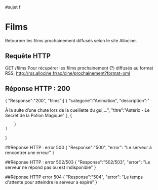 #sujet f



# Films

Retourner les films prochainement diffusés selon le site Allocine.

## Requête HTTP
GET /films
Pour récupérer les films prochainement (?) diffusés au format RSS, http://rss.allocine.fr/ac/cine/prochainement?format=xml

## Réponse HTTP : 200
{
  "Response":"200",
    "films":[
        {
            "categorie":"Animation",
            "description":"<p>À la suite d’une chute lors de la cueillette du gui,...",
            "titre":"Astérix - Le Secret de la Potion Magique"
        },
        {

        }
    ]
}


##Réponse HTTP : error 500
{
  "Response":"500",
  "error": "Le serveur à rencontrer une erreur"
}


##Réponse HTTP : error 502/503
{
  "Response":"502/503",
  "error": "Le serveur ne répond pas ou est indisponible"
}


##Réponse HTTP error 504
{
  "Response":"504",
  "error": "Le temps d'attente pour atteindre le serveur a expiré"
}